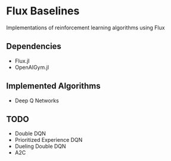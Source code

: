 # Flux Baselines
Implementations of reinforcement learning algorithms using Flux

## Dependencies
- Flux.jl
- OpenAIGym.jl

## Implemented Algorithms
- Deep Q Networks

## TODO
- Double DQN
- Prioritized Experience DQN
- Dueling Double DQN
- A2C

